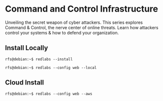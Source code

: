 # Command and Control Infrastructure
Unveiling the secret weapon of cyber attackers. This series explores Command & Control, the nerve center of online threats. Learn how attackers control your systems & how to defend your organization.




## Install Locally



```console
rfs@debian:~$ redlabs --install
```

```console
rfs@debian:~$ redlabs --config web --local
```




## Cloud Install
```console
rfs@debian:~$ redlabs --config web --aws
```
